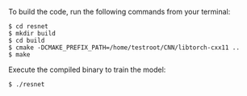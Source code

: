 To build the code, run the following commands from your terminal:

```shell
$ cd resnet
$ mkdir build
$ cd build
$ cmake -DCMAKE_PREFIX_PATH=/home/testroot/CNN/libtorch-cxx11 ..
$ make
```

Execute the compiled binary to train the model:

```shell
$ ./resnet
```

